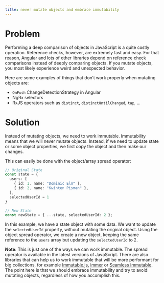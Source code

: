 ```yaml
---
title: never mutate objects and embrace immutability
---
```


# Problem

Performing a deep comparison of objects in JavaScript is a quite costly operation. Reference checks, however, are extremely fast and easy. For that reason, Angular and lots of other libraries depend on reference check comparisons instead of deeply comparing objects. If you mutate objects, you most likely experience weird and unexpected behavior.

Here are some examples of things that don't work properly when mutating objects are:

- `OnPush` ChangeDetectionStrategy in Angular
- NgRx selectors
- RxJS operators such as `distinct`, `distinctUntilChanged`, `tap`, ...

# Solution

Instead of mutating objects, we need to work immutable. Immutability means that we will never mutate objects. Instead, if we need to update state or some object properties, we first copy the object and then make our changes.

This can easily be done with the object/array spread operator:

```ts
// Original State
const state = {
  users: [
    { id: 1, name: "Dominic Elm" },
    { id: 2, name: "Kwinten Pisman" },
  ],
  selectedUserId = 1
}

// New State
const newState = { ...state, selectedUserId: 2 };
```

In this example, we have a state object with some data. We want to update the `selectedUserId` property, without mutating the original object. Using the object spread operator, we create a new object, keeping the same reference to the `users` array but updating the `selectedUserId` to 2.

**Note:** This is just one of the ways we can work immutable. The spread operator is available in the latest versions of JavaScript. There are also libraries that can help us to work immutable that will be more performant for big collections, for example [Immutable.js](https://facebook.github.io/immutable-js/), [Immer](https://github.com/mweststrate/immer) or [Seamless Immutable](https://github.com/rtfeldman/seamless-immutable). The point here is that we should embrace immutability and try to avoid mutating objects, regardless of how you accomplish this.
